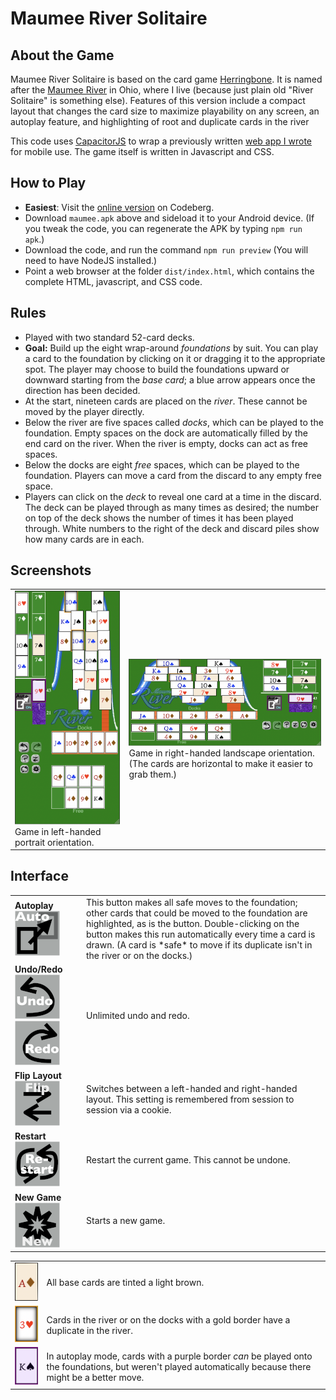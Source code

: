 # Maumee River Solitaire
## About the Game
Maumee River Solitaire is based on the card game <A HREF="https://en.wikipedia.org/wiki/Herring-Bone_(card_game)">Herringbone</A>. It is named after the <A HREF="https://en.wikipedia.org/wiki/Maumee_River">Maumee River</A> in Ohio, where I live (because just plain old "River Solitaire" is something else).  Features of this version include a compact layout that changes the card size to maximize playability on any screen, an autoplay feature, and highlighting of root and duplicate cards in the river

This code uses <A HREF="https://capacitorjs.com">CapacitorJS</A> to wrap a previously written <A HREF="https://github.com/sahi1l/MaumeeRiverSolitaire">web app I wrote</A> for mobile use.  The game itself is written in Javascript and CSS.

## How to Play
- **Easiest**: Visit the <A HREF="https://sahi1l.codeberg.page/maumee/">online version</A> on Codeberg.
- Download `maumee.apk` above and sideload it to your Android device. (If you tweak the code, you can regenerate the APK by typing `npm run apk`.)
- Download the code, and run the command `npm run preview`  (You will need to have NodeJS installed.)
- Point a web browser at the folder `dist/index.html`, which contains the complete HTML, javascript, and CSS code.

## Rules
- Played with two standard 52-card decks.
- **Goal:** Build up the eight wrap-around *foundations* by suit.  You can play a card to the foundation by clicking on it or dragging it to the appropriate spot. The player may choose to build the foundations upward or downward starting from the *base card*; a blue arrow appears once the direction has been decided. 
- At the start, nineteen cards are placed on the *river*. These cannot be moved by the player directly.
- Below the river are five spaces called *docks*, which can be played to the foundation. Empty spaces on the dock are automatically filled by the end card on the river.  When the river is empty, docks can act as free spaces.
- Below the docks are eight *free* spaces, which can be played to the foundation.  Players can move a card from the discard to any empty free space.
- Players can click on the *deck* to reveal one card at a time in the discard.  The deck can be played through as many times as desired; the number on top of the deck shows the number of times it has been played through. White numbers to the right of the deck and discard piles show how many cards are in each.
        
## Screenshots
<table><tr>
<td><img src="dist/assets/help/portrait.png">Game in left-handed portrait orientation.</td>
<td><img src="dist/assets/help/landscape.png">Game in right-handed landscape orientation.  (The cards are horizontal to make it easier to grab them.)</td></td>
</tr>
</table>

## Interface
<table>
<tr>
<td><b>Autoplay</b>
<img src="dist/assets/icons/available.png" alt="Autoplay"></td>
<td>This button makes all safe moves to the foundation; other cards that could be moved to the foundation are highlighted, as is the button.  Double-clicking on the button makes this run automatically every time a card is drawn. (A card is *safe* to move if its duplicate isn't in the river or on the docks.)</td>
</tr>
<tr>
<td><b>Undo/Redo</b>
<img src="dist/assets/icons/undo.png" alt="Undo">
<img src="dist/assets/icons/redo.png" alt="Redo">
</td>
<td>Unlimited undo and redo.</td>
</tr>
<tr>
<td><b>Flip Layout</b>
<img src="dist/assets/icons/reverse.png" alt="Flip layout"></td>
<td>Switches between a left-handed and right-handed layout.  This setting is remembered from session to session via a cookie.</td>
</tr>
<tr>
<td><b>Restart</b>
<img src="dist/assets/icons/restart.png" alt="Restart"></td>
<td>Restart the current game.  This cannot be undone.</td>
</tr>
<tr>
<td><b>New Game</b>
<img src="dist/assets/icons/newgame.png" alt="New Game"></td>
<td>Starts a new game.</td>
</tr>
</table>

<table>
    <tr>
      <td><img src="dist/assets/help/root.png"></td>
      <td>All base cards are tinted a light brown.</td>
    </tr>
    <tr>
      <td><img src="dist/assets/help/duplicate.png"></td>
      <td>Cards in the river or on the docks with a gold border have a duplicate in the river.</td>
    </tr>
    <tr>
      <td><img src="dist/assets/help/highlighted.png"></td>
      <td>In autoplay mode, cards with a purple border <i>can</i> be played onto the foundations, but weren't played automatically because there might be a better move.</td>
    </tr>
  </table>
